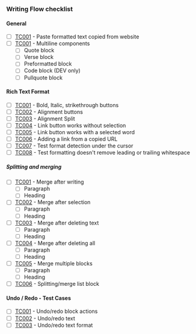 ### Writing Flow checklist

#### General
- [ ] [TC001](https://github.com/wordpress-mobile/test-cases/blob/trunk/test-cases/gutenberg/writing-flow/copy-paste.md#tc001) - Paste formatted text copied from website
- [ ] [TC001](https://github.com/wordpress-mobile/test-cases/blob/trunk/test-cases/gutenberg/writing-flow/multiline-components.md#tc001) - Multiline components
  - [ ] Quote block
  - [ ] Verse block
  - [ ] Preformatted block
  - [ ] Code block (DEV only)
  - [ ] Pullquote block
#### Rich Text Format
- [ ] [TC001](https://github.com/wordpress-mobile/test-cases/blob/trunk/test-cases/gutenberg/writing-flow/rich-text-formatting.md#tc001) - Bold, Italic, strikethrough buttons
- [ ] [TC002](https://github.com/wordpress-mobile/test-cases/blob/trunk/test-cases/gutenberg/writing-flow/rich-text-formatting.md#tc002) - Alignment buttons
- [ ] [TC003](https://github.com/wordpress-mobile/test-cases/blob/trunk/test-cases/gutenberg/writing-flow/rich-text-formatting.md#tc003) - Alignment Split
- [ ] [TC004](https://github.com/wordpress-mobile/test-cases/blob/trunk/test-cases/gutenberg/writing-flow/rich-text-formatting.md#tc004) - Link button works without selection
- [ ] [TC005](https://github.com/wordpress-mobile/test-cases/blob/trunk/test-cases/gutenberg/writing-flow/rich-text-formatting.md#tc005) - Link button works with a selected word
- [ ] [TC006](https://github.com/wordpress-mobile/test-cases/blob/trunk/test-cases/gutenberg/writing-flow/rich-text-formatting.md#tc006) - Adding a link from a copied URL
- [ ] [TC007](https://github.com/wordpress-mobile/test-cases/blob/trunk/test-cases/gutenberg/writing-flow/rich-text-formatting.md#tc007) - Test format detection under the cursor
- [ ] [TC008](https://github.com/wordpress-mobile/test-cases/blob/trunk/test-cases/gutenberg/writing-flow/rich-text-formatting.md#tc008) - Test formatting doesn't remove leading or trailing whitespace
##### Splitting and merging
- [ ] [TC001](https://github.com/wordpress-mobile/test-cases/blob/trunk/test-cases/gutenberg/writing-flow/splitting-merging.md#tc001) - Merge after writing
  - [ ] Paragraph
  - [ ] Heading
- [ ] [TC002](https://github.com/wordpress-mobile/test-cases/blob/trunk/test-cases/gutenberg/writing-flow/splitting-merging.md#tc002) - Merge after selection
  - [ ] Paragraph
  - [ ] Heading
- [ ] [TC003](https://github.com/wordpress-mobile/test-cases/blob/trunk/test-cases/gutenberg/writing-flow/splitting-merging.md#tc003) - Merge after deleting text
  - [ ] Paragraph
  - [ ] Heading
- [ ] [TC004](https://github.com/wordpress-mobile/test-cases/blob/trunk/test-cases/gutenberg/writing-flow/splitting-merging.md#tc004) - Merge after deleting all
  - [ ] Paragraph
  - [ ] Heading
- [ ] [TC005](https://github.com/wordpress-mobile/test-cases/blob/trunk/test-cases/gutenberg/writing-flow/splitting-merging.md#tc005) - Merge multiple blocks
  - [ ] Paragraph
  - [ ] Heading
- [ ] [TC006](https://github.com/wordpress-mobile/test-cases/blob/trunk/test-cases/gutenberg/writing-flow/splitting-merging.md#tc006) - Splitting/merge list block
#### Undo / Redo - Test Cases
- [ ] [TC001](https://github.com/wordpress-mobile/test-cases/blob/trunk/test-cases/gutenberg/writing-flow/undo-redo.md#tc001) - Undo/redo block actions
- [ ] [TC002](https://github.com/wordpress-mobile/test-cases/blob/trunk/test-cases/gutenberg/writing-flow/undo-redo.md#tc002) - Undo/redo text
- [ ] [TC003](https://github.com/wordpress-mobile/test-cases/blob/trunk/test-cases/gutenberg/writing-flow/undo-redo.md#tc003) - Undo/redo text format
